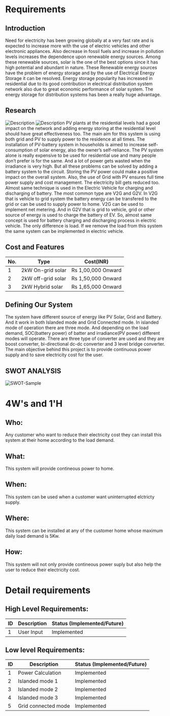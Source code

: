 # Requirements
## Introduction
Need for electricity has been growing globally at a very fast rate and is expected to increase more with the use of electric vehicles and other electronic appliances. Also decrease in fossil fuels and increase in pollution levels increases the dependence upon renewable energy sources. Among these renewable sources, solar is the one of the best options since it has  high potential and abundant in nature. These Renewable energy sources have the problem of energy storage and by the use of Electrical Energy Storage it can be resolved. Energy storage popularity has increased in residential due to its good contribution in electrical distribution system network also due to great economic performance of solar system. The energy storage for distribution systems has been a really huge advantage. 

## Research
![Description](https://github.com/deepakdanichy/Minor-Project-302808/blob/main/1_Requirements/Vehicle-to-Grid.png)
![Description](https://github.com/deepakdanichy/Minor-Project-302808/blob/main/1_Requirements/Energy-flow-during-G2V-and-V2G-operating-modes.png)
PV plants at the residential levels had a good impact on the network and adding energy storing at the residential level should have great effectiveness too. The main aim for this system is using both grid and PV to supply power to the residence at all times. The installation of PV-battery system in households is aimed to increase self-consumption of solar energy, also the owner’s self-reliance. The PV system alone is really expensive to be used for residential use and many people don’t prefer is for the same. And a lot of power gets wasted when the irradiance is very high. But all these problems can be solved by adding a battery system to the circuit. Storing the PV power could make a positive impact on the overall system. Also, the use of Grid with PV ensures full time power supply and cost management. The electricity bill gets reduced too.
Almost same technique is used in the Electric Vehicle for charging and discharging of battery. The most common type are V2G and G2V. In V2G that is vehicle to grid system the battery energy can be transfered to the grid or can be used to supply power to home. V2G can be used to implement net metering. And in G2V that is grid to vehicle, grid or other source of energy is used to charge the battery of EV. So, almost same concept is used for battery charging and discharging process in electric vehicle. The only difference is load. If we remove the load from this system the same system can be implemented in electric vehicle. 
## Cost and Features
No. |  Type   |    Cost(INR)    
-------|---------|----------------
1 | 2kW On-grid solar | Rs 1,00,000 Onward
2 | 2kW off-grid solar | Rs 1,50,000 Onward
3 | 2kW Hybrid solar  | Rs 1,65,000 Onward
## Defining Our System
The system have different source of energy like PV Solar, Grid and Battery. And it work in both Islanded mode and Grid Connected mode. In islanded mode of operation there are three mode. And depending on the load demand, SOC(battery power) of batter and irradiance(PV power) different modes will operate. There are three type of converter are used and they are boost converter, bi-directional dc-dc converter and 3 level bridge converter. The main objective behind this project is to provide continuous power supply and to save electricity cost for the user.
## SWOT ANALYSIS
![SWOT-Sample](https://github.com/deepakdanichy/Minor-Project-302808/blob/main/1_Requirements/swot%20my.PNG)

# 4W&#39;s and 1&#39;H

## Who:

Any customer who want to reduce their electricity cost they can install this system at their home according to the load demand.

## What:

This system will provide contineous power to home.

## When:

This system can be used when a customer want uninterrupted elctricty supply.

## Where:

This system can be installed at any of the customer home whose maximum daily load demand is 5Kw.

## How:

This system will not only provide contineous power suply but also help the user to reduce their electricity cost.

# Detail requirements
## High Level Requirements:
ID |  Description   | Status (Implemented/Future)    
-------|---------|----------------
1 | User Input | Implemented

##  Low level Requirements:
ID |  Description   |  Status (Implemented/Future)   
-------|---------|----------------
1 | Power Calculation | Implemented
2 | Islanded mode 1 | Implemented
3 | Islanded mode 2 | Implemented
4 | Islanded mode 3 | Implemented
5 | Grid connected mode | Implemented
    
